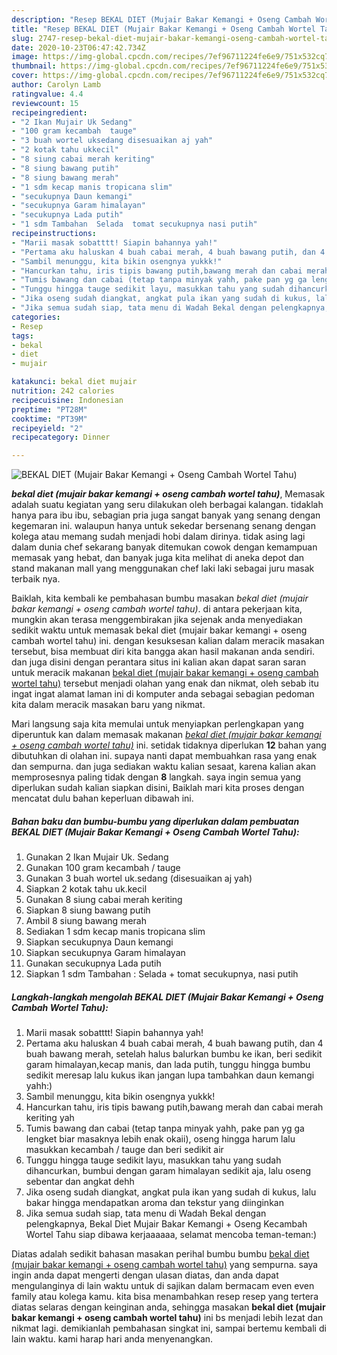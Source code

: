```yaml
---
description: "Resep BEKAL DIET (Mujair Bakar Kemangi + Oseng Cambah Wortel Tahu) yang Lezat"
title: "Resep BEKAL DIET (Mujair Bakar Kemangi + Oseng Cambah Wortel Tahu) yang Lezat"
slug: 2747-resep-bekal-diet-mujair-bakar-kemangi-oseng-cambah-wortel-tahu-yang-lezat
date: 2020-10-23T06:47:42.734Z
image: https://img-global.cpcdn.com/recipes/7ef96711224fe6e9/751x532cq70/bekal-diet-mujair-bakar-kemangi-oseng-cambah-wortel-tahu-foto-resep-utama.jpg
thumbnail: https://img-global.cpcdn.com/recipes/7ef96711224fe6e9/751x532cq70/bekal-diet-mujair-bakar-kemangi-oseng-cambah-wortel-tahu-foto-resep-utama.jpg
cover: https://img-global.cpcdn.com/recipes/7ef96711224fe6e9/751x532cq70/bekal-diet-mujair-bakar-kemangi-oseng-cambah-wortel-tahu-foto-resep-utama.jpg
author: Carolyn Lamb
ratingvalue: 4.4
reviewcount: 15
recipeingredient:
- "2 Ikan Mujair Uk Sedang"
- "100 gram kecambah  tauge"
- "3 buah wortel uksedang disesuaikan aj yah"
- "2 kotak tahu ukkecil"
- "8 siung cabai merah keriting"
- "8 siung bawang putih"
- "8 siung bawang merah"
- "1 sdm kecap manis tropicana slim"
- "secukupnya Daun kemangi"
- "secukupnya Garam himalayan"
- "secukupnya Lada putih"
- "1 sdm Tambahan  Selada  tomat secukupnya nasi putih"
recipeinstructions:
- "Marii masak sobatttt! Siapin bahannya yah!"
- "Pertama aku haluskan 4 buah cabai merah, 4 buah bawang putih, dan 4 buah bawang merah, setelah halus balurkan bumbu ke ikan, beri sedikit garam himalayan,kecap manis, dan lada putih, tunggu hingga bumbu sedikit meresap lalu kukus ikan jangan lupa tambahkan daun kemangi yahh:)"
- "Sambil menunggu, kita bikin osengnya yukkk!"
- "Hancurkan tahu, iris tipis bawang putih,bawang merah dan cabai merah keriting yah"
- "Tumis bawang dan cabai (tetap tanpa minyak yahh, pake pan yg ga lengket biar masaknya lebih enak okaii), oseng hingga harum lalu masukkan kecambah / tauge dan beri sedikit air"
- "Tunggu hingga tauge sedikit layu, masukkan tahu yang sudah dihancurkan, bumbui dengan garam himalayan sedikit aja, lalu oseng sebentar dan angkat dehh"
- "Jika oseng sudah diangkat, angkat pula ikan yang sudah di kukus, lalu bakar hingga mendapatkan aroma dan tekstur yang diinginkan"
- "Jika semua sudah siap, tata menu di Wadah Bekal dengan pelengkapnya, Bekal Diet Mujair Bakar Kemangi + Oseng Kecambah Wortel Tahu siap dibawa kerjaaaaaa, selamat mencoba teman-teman:)"
categories:
- Resep
tags:
- bekal
- diet
- mujair

katakunci: bekal diet mujair 
nutrition: 242 calories
recipecuisine: Indonesian
preptime: "PT28M"
cooktime: "PT39M"
recipeyield: "2"
recipecategory: Dinner

---
```



![BEKAL DIET (Mujair Bakar Kemangi + Oseng Cambah Wortel Tahu)](https://img-global.cpcdn.com/recipes/7ef96711224fe6e9/751x532cq70/bekal-diet-mujair-bakar-kemangi-oseng-cambah-wortel-tahu-foto-resep-utama.jpg)

<b><i>bekal diet (mujair bakar kemangi + oseng cambah wortel tahu)</i></b>, Memasak adalah suatu kegiatan yang seru dilakukan oleh berbagai kalangan. tidaklah hanya para ibu ibu, sebagian pria juga sangat banyak yang senang dengan kegemaran ini. walaupun hanya untuk sekedar bersenang senang dengan kolega atau memang sudah menjadi hobi dalam dirinya. tidak asing lagi dalam dunia chef sekarang banyak ditemukan cowok dengan kemampuan memasak yang hebat, dan banyak juga kita melihat di aneka depot dan stand makanan mall yang menggunakan chef laki laki sebagai juru masak terbaik nya.

Baiklah, kita kembali ke pembahasan bumbu masakan <i>bekal diet (mujair bakar kemangi + oseng cambah wortel tahu)</i>. di antara pekerjaan kita, mungkin akan terasa menggembirakan jika sejenak anda menyediakan sedikit waktu untuk memasak bekal diet (mujair bakar kemangi + oseng cambah wortel tahu) ini. dengan kesuksesan kalian dalam meracik masakan tersebut, bisa membuat diri kita bangga akan hasil makanan anda sendiri. dan juga disini dengan perantara situs ini kalian akan dapat saran saran untuk meracik makanan <u>bekal diet (mujair bakar kemangi + oseng cambah wortel tahu)</u> tersebut menjadi olahan yang enak dan nikmat, oleh sebab itu ingat ingat alamat laman ini di komputer anda sebagai sebagian pedoman kita dalam meracik masakan baru yang nikmat.




Mari langsung saja kita memulai untuk menyiapkan perlengkapan yang diperuntuk kan dalam memasak makanan <u><i>bekal diet (mujair bakar kemangi + oseng cambah wortel tahu)</i></u> ini. setidak tidaknya diperlukan <b>12</b> bahan yang dibutuhkan di olahan ini. supaya nanti dapat membuahkan rasa yang enak dan sempurna. dan juga sediakan waktu kalian sesaat, karena kalian akan memprosesnya paling tidak dengan <b>8</b> langkah. saya ingin semua yang diperlukan sudah kalian siapkan disini, Baiklah mari kita proses dengan mencatat dulu bahan keperluan dibawah ini.

<!--inarticleads1-->

##### Bahan baku dan bumbu-bumbu yang diperlukan dalam pembuatan BEKAL DIET (Mujair Bakar Kemangi + Oseng Cambah Wortel Tahu):

1. Gunakan 2 Ikan Mujair Uk. Sedang
1. Gunakan 100 gram kecambah / tauge
1. Gunakan 3 buah wortel uk.sedang (disesuaikan aj yah)
1. Siapkan 2 kotak tahu uk.kecil
1. Gunakan 8 siung cabai merah keriting
1. Siapkan 8 siung bawang putih
1. Ambil 8 siung bawang merah
1. Sediakan 1 sdm kecap manis tropicana slim
1. Siapkan secukupnya Daun kemangi
1. Siapkan secukupnya Garam himalayan
1. Gunakan secukupnya Lada putih
1. Siapkan 1 sdm Tambahan : Selada + tomat secukupnya, nasi putih




<!--inarticleads2-->

##### Langkah-langkah mengolah BEKAL DIET (Mujair Bakar Kemangi + Oseng Cambah Wortel Tahu):

1. Marii masak sobatttt! Siapin bahannya yah!
1. Pertama aku haluskan 4 buah cabai merah, 4 buah bawang putih, dan 4 buah bawang merah, setelah halus balurkan bumbu ke ikan, beri sedikit garam himalayan,kecap manis, dan lada putih, tunggu hingga bumbu sedikit meresap lalu kukus ikan jangan lupa tambahkan daun kemangi yahh:)
1. Sambil menunggu, kita bikin osengnya yukkk!
1. Hancurkan tahu, iris tipis bawang putih,bawang merah dan cabai merah keriting yah
1. Tumis bawang dan cabai (tetap tanpa minyak yahh, pake pan yg ga lengket biar masaknya lebih enak okaii), oseng hingga harum lalu masukkan kecambah / tauge dan beri sedikit air
1. Tunggu hingga tauge sedikit layu, masukkan tahu yang sudah dihancurkan, bumbui dengan garam himalayan sedikit aja, lalu oseng sebentar dan angkat dehh
1. Jika oseng sudah diangkat, angkat pula ikan yang sudah di kukus, lalu bakar hingga mendapatkan aroma dan tekstur yang diinginkan
1. Jika semua sudah siap, tata menu di Wadah Bekal dengan pelengkapnya, Bekal Diet Mujair Bakar Kemangi + Oseng Kecambah Wortel Tahu siap dibawa kerjaaaaaa, selamat mencoba teman-teman:)




Diatas adalah sedikit bahasan masakan perihal bumbu bumbu <u>bekal diet (mujair bakar kemangi + oseng cambah wortel tahu)</u> yang sempurna. saya ingin anda dapat mengerti dengan ulasan diatas, dan anda dapat mengulanginya di lain waktu untuk di sajikan dalam bermacam even even family atau kolega kamu. kita bisa menambahkan resep resep yang tertera diatas selaras dengan keinginan anda, sehingga masakan <b>bekal diet (mujair bakar kemangi + oseng cambah wortel tahu)</b> ini bs menjadi lebih lezat dan nikmat lagi. demikianlah pembahasan singkat ini, sampai bertemu kembali di lain waktu. kami harap hari anda menyenangkan.
